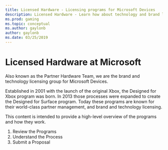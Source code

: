 ```yaml
---
title: Licensed Hardware - Licensing programs for Microsoft Devices
description: Licensed Hardware - Learn how about technology and brand licensing for Xbox and Surface devices
ms.prod: gaming
ms.topic: conceptual
ms.author: gaylonb
author: gaylonb
ms.date: 03/25/2019
---
```


# Licensed Hardware at Microsoft

Also known as the Partner Hardware Team, we are the brand and technology licensing group for Microsoft Devices. 

Established in 2001 with the launch of the original Xbox, the Designed for Xbox program was born. In 2013 those processes were expanded to create the Designed for Surface program. Today these programs are known for their world-class partner management, and brand and technology licensing.

This content is intended to provide a high-level overview of the programs and how they work.

1. Review the Programs
1. Understand the Process
1. Submit a Proposal